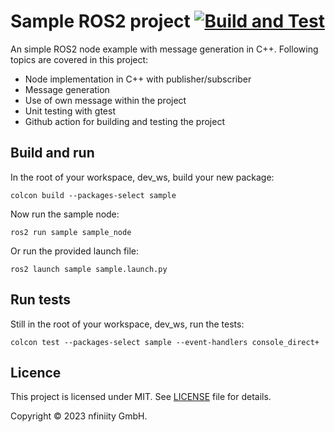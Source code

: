 # Sample ROS2 project [![Build and Test](https://github.com/nfiniity/sample_ros_node/actions/workflows/main.yml/badge.svg)](https://github.com/nfiniity/sample_ros_node/actions/workflows/main.yml)

An simple ROS2 node example with message generation in C++. Following topics are covered in this project:
- Node implementation in C++ with publisher/subscriber
- Message generation
- Use of own message within the project
- Unit testing with gtest
- Github action for building and testing the project

## Build and run

In the root of your workspace, dev_ws, build your new package:

`colcon build --packages-select sample`

Now run the sample node:

`ros2 run sample sample_node`

Or run the provided launch file:

`ros2 launch sample sample.launch.py`

## Run tests

Still in the root of your workspace, dev_ws, run the tests:

`colcon test --packages-select sample --event-handlers console_direct+`

## Licence

This project is licensed under MIT. See [LICENSE](./LICENSE) file for details.

Copyright © 2023 nfiniity GmbH.
